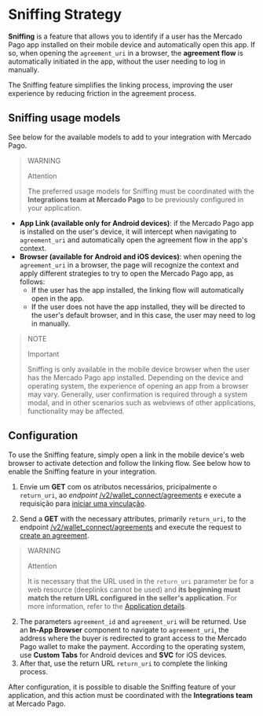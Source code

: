 # Sniffing Strategy

**Sniffing** is a feature that allows you to identify if a user has the Mercado Pago app installed on their mobile device and automatically open this app. If so, when opening the `agreement_uri` in a browser, the **agreement flow** is automatically initiated in the app, without the user needing to log in manually.

The Sniffing feature simplifies the linking process, improving the user experience by reducing friction in the agreement process.

## Sniffing usage models

See below for the available models to add to your integration with Mercado Pago.

> WARNING
>
> Attention
>
> The preferred usage models for Sniffing must be coordinated with the **Integrations team at Mercado Pago** to be previously configured in your application.

- **App Link (available only for Android devices)**: if the Mercado Pago app is installed on the user's device, it will intercept when navigating to `agreement_uri` and automatically open the agreement flow in the app's context.
- **Browser (available for Android and iOS devices)**: when opening the `agreement_uri` in a browser, the page will recognize the context and apply different strategies to try to open the Mercado Pago app, as follows: <br>
  - If the user has the app installed, the linking flow will automatically open in the app.
  - If the user does not have the app installed, they will be directed to the user's default browser, and in this case, the user may need to log in manually.

> NOTE
>
> Important
>
> Sniffing is only available in the mobile device browser when the user has the Mercado Pago app installed. Depending on the device and operating system, the experience of opening an app from a browser may vary. Generally, user confirmation is required through a system modal, and in other scenarios such as webviews of other applications, functionality may be affected.

## Configuration

To use the Sniffing feature, simply open a link in the mobile device's web browser to activate detection and follow the linking flow. See below how to enable the Sniffing feature in your integration.

1. Envie um **GET** com os atributos necessários, pricipalmente o `return_uri`, ao _endpoint_ [/v2/wallet_connect/agreements](/developers/pt/reference/wallet_connect/_wallet_connect_agreements/post) e execute a requisição para [iniciar uma vinculação](/developers/pt/docs/wallet-connect/account-linking-flow/create-agreement).

1. Send a **GET** with the necessary attributes, primarily `return_uri`, to the endpoint [/v2/wallet_connect/agreements](/developers/en/reference/wallet_connect/_wallet_connect_agreements/post) and execute the request to [create an agreement](/developers/en/docs/wallet-connect/account-linking-flow/create-agreement).

> WARNING
>
> Attention
>
> It is necessary that the URL used in the `return_uri` parameter be for a web resource (deeplinks cannot be used) and **its beginning must match the return URL configured in the seller's application**. For more information, refer to the [Application details](/developers/en/guides/additional-content/your-integrations/application-details).

2. The parameters `agreement_id` and `agreement_uri` will be returned. Use an **In-App Browser** component to navigate to `agreement_uri`, the address where the buyer is redirected to grant access to the Mercado Pago wallet to make the payment. According to the operating system, use **Custom Tabs** for Android devices and **SVC** for iOS devices.
3. After that, use the return URL `return_uri` to complete the linking process.

After configuration, it is possible to disable the Sniffing feature of your application, and this action must be coordinated with the **Integrations team** at Mercado Pago.